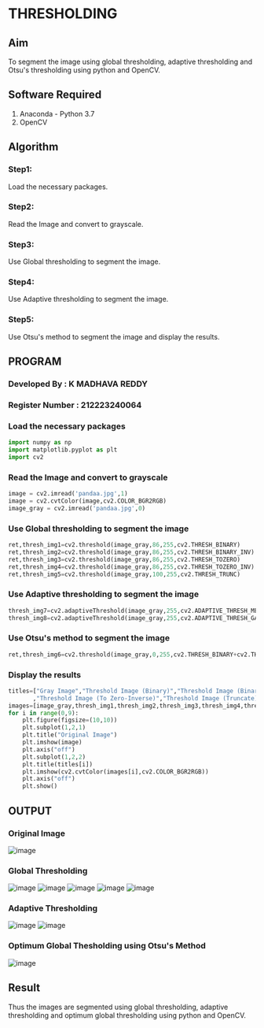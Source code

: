 # THRESHOLDING
## Aim
To segment the image using global thresholding, adaptive thresholding and Otsu's thresholding using python and OpenCV.

## Software Required
1. Anaconda - Python 3.7
2. OpenCV

## Algorithm

### Step1:
Load the necessary packages.

### Step2:
Read the Image and convert to grayscale.

### Step3:
Use Global thresholding to segment the image.

### Step4:
Use Adaptive thresholding to segment the image.

### Step5:
Use Otsu's method to segment the image and display the results.

## PROGRAM
### Developed By : K MADHAVA REDDY
### Register Number : 212223240064


### Load the necessary packages
```python
import numpy as np
import matplotlib.pyplot as plt
import cv2
```
### Read the Image and convert to grayscale
```python
image = cv2.imread('pandaa.jpg',1)
image = cv2.cvtColor(image,cv2.COLOR_BGR2RGB)
image_gray = cv2.imread('pandaa.jpg',0)
```
### Use Global thresholding to segment the image
```python
ret,thresh_img1=cv2.threshold(image_gray,86,255,cv2.THRESH_BINARY)
ret,thresh_img2=cv2.threshold(image_gray,86,255,cv2.THRESH_BINARY_INV)
ret,thresh_img3=cv2.threshold(image_gray,86,255,cv2.THRESH_TOZERO)
ret,thresh_img4=cv2.threshold(image_gray,86,255,cv2.THRESH_TOZERO_INV)
ret,thresh_img5=cv2.threshold(image_gray,100,255,cv2.THRESH_TRUNC)
```
### Use Adaptive thresholding to segment the image
```python
thresh_img7=cv2.adaptiveThreshold(image_gray,255,cv2.ADAPTIVE_THRESH_MEAN_C,cv2.THRESH_BINARY,11,2)
thresh_img8=cv2.adaptiveThreshold(image_gray,255,cv2.ADAPTIVE_THRESH_GAUSSIAN_C,cv2.THRESH_BINARY,11,2)
```
### Use Otsu's method to segment the image 
```python
ret,thresh_img6=cv2.threshold(image_gray,0,255,cv2.THRESH_BINARY+cv2.THRESH_OTSU)
```
### Display the results
```python
titles=["Gray Image","Threshold Image (Binary)","Threshold Image (Binary Inverse)","Threshold Image (To Zero)"
       ,"Threshold Image (To Zero-Inverse)","Threshold Image (Truncate)","Otsu","Adaptive Threshold (Mean)","Adaptive Threshold (Gaussian)"]
images=[image_gray,thresh_img1,thresh_img2,thresh_img3,thresh_img4,thresh_img5,thresh_img6,thresh_img7,thresh_img8]
for i in range(0,9):
    plt.figure(figsize=(10,10))
    plt.subplot(1,2,1)
    plt.title("Original Image")
    plt.imshow(image)
    plt.axis("off")
    plt.subplot(1,2,2)
    plt.title(titles[i])
    plt.imshow(cv2.cvtColor(images[i],cv2.COLOR_BGR2RGB))
    plt.axis("off")
    plt.show()
```
## OUTPUT

### Original Image
![image](https://github.com/Madhavareddy09/THRESHOLDING-/assets/145742470/249f3bab-430a-43e9-a715-5138937c23bf)


### Global Thresholding
![image](https://github.com/Madhavareddy09/THRESHOLDING-/assets/145742470/d5f8a99c-3605-4c74-90ba-2ecddf17225d)
![image](https://github.com/Madhavareddy09/THRESHOLDING-/assets/145742470/289614ec-7c47-4644-8eba-6f0ab521851c)
![image](https://github.com/Madhavareddy09/THRESHOLDING-/assets/145742470/a773ec00-da3c-4767-92e7-35f50e4c9216)
![image](https://github.com/Madhavareddy09/THRESHOLDING-/assets/145742470/4a4eb7b1-8272-4e14-a320-d4811c04ab4a)
![image](https://github.com/Madhavareddy09/THRESHOLDING-/assets/145742470/2875934e-acde-475d-a22b-bc996baa95d4)



### Adaptive Thresholding
![image](https://github.com/Madhavareddy09/THRESHOLDING-/assets/145742470/a0d13dc5-fa2d-42d7-ac6a-67299fc4c993)
![image](https://github.com/Madhavareddy09/THRESHOLDING-/assets/145742470/7f83ee09-8c27-4419-9207-b800c8a0b48d)




### Optimum Global Thesholding using Otsu's Method
![image](https://github.com/Madhavareddy09/THRESHOLDING-/assets/145742470/2200a789-f667-44f6-8a61-5059e9ffd7bb)


## Result
Thus the images are segmented using global thresholding, adaptive thresholding and optimum global thresholding using python and OpenCV.
